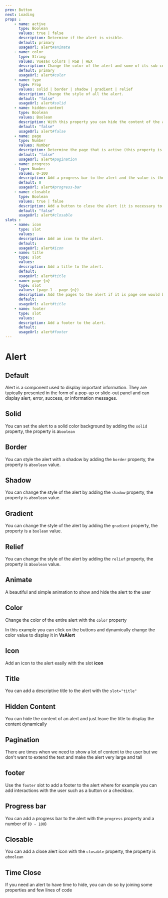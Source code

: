 ```yaml
---
prev: Button
next: Loading
props : 
    - name: active
      type: Boolean
      values: true | false
      description: Determine if the alert is visible.
      default: primary
      usageUrl: alert#animate
    - name: color
      type: String
      values: Vuesax Colors | RGB | HEX
      description: Change the color of the alert and some of its sub components.
      default: primary
      usageUrl: alert#color
    - name: type
      type: Prop
      values: solid | border | shadow | gradient | relief 
      description: Change the style of all the alert.
      default: "false"
      usageUrl: alert#solid
    - name: hidden-content
      type: Boolean
      values: Boolean
      description: With this property you can hide the content of the alert.
      default: "false"
      usageUrl: alert#false
    - name: page
      type: Number
      values: Number
      description: Determine the page that is active (this property is linked to the slots='page-{n}').
      default: "false"
      usageUrl: alert#pagination
    - name: progress
      type: Number
      values: 0-100
      description: Add a progress bar to the alert and the value is the percentage of width.
      default: 0
      usageUrl: alert#progress-bar
    - name: closable
      type: Boolean
      values: true | false
      description: Add a button to close the alert (it is necessary to use v-model).
      default: "false"
      usageUrl: alert#closable
slots : 
    - name: icon
      type: slot
      values:
      description: Add an icon to the alert.
      default: 
      usageUrl: alert#icon
    - name: title
      type: slot
      values:
      description: Add a title to the alert.
      default: 
      usageUrl: alert#title
    - name: page-{n}
      type: slot
      values: (page-1 - page-{n})
      description: Add the pages to the alert if it is page one would be (slot='page-1').
      default: 
      usageUrl: alert#title
    - name: footer
      type: slot
      values:
      description: Add a footer to the alert.
      default: 
      usageUrl: alert#footer
---
```


# Alert

<card>

## Default

Alert is a component used to display important information. They are typically presented in the form of a pop-up or slide-out panel and can display alert, error, success, or information messages.

</card>

<card subtitle="Solid">

## Solid

You can set the alert to a solid color background by adding the `solid` property, the property is a`boolean`

</card>

<card subtitle="Border">

## Border

You can style the alert with a shadow by adding the `border` property, the property is a`boolean` value.

</card>

<card subtitle="Shadow">

## Shadow

You can change the style of the alert by adding the `shadow` property, the property is a`boolean` value.

</card>

<card subtitle="Gradient">

## Gradient

You can change the style of the alert by adding the `gradient` property, the property is a `boolean` value.

</card>

<card subtitle="Relief">

## Relief

You can change the style of the alert by adding the `relief` property, the property is a`boolean` value.

</card>

<card subtitle="Animate">

## Animate

A beautiful and simple animation to show and hide the alert to the user

</card>

<card subtitle="Color">

## Color

Change the color of the entire alert with the `color` property

In this example you can click on the buttons and dynamically change the color value to display it in **VsAlert**

</card>

<card subtitle="Icon">

## Icon

Add an icon to the alert easily with the slot **icon**

</card>

<card subtitle="Title">

## Title

You can add a descriptive title to the alert with the `slot="title"`

</card>

<card subtitle="HiddenContent">

## Hidden Content

You can hide the content of an alert and just leave the title to display the content dynamically

</card>

<card subtitle="Pagination">

## Pagination

There are times when we need to show a lot of content to the user but we don't want to extend the text and make the alert very large and tall

</card>

<card subtitle="Footer">

## footer

Use the `footer` slot to add a footer to the alert where for example you can add interactions with the user such as a button or a checkbox.

</card>

<card subtitle="ProgressBar">

## Progress bar

You can add a progress bar to the alert with the `progress` property and a number of (`0 - 100`)

</card>

<card subtitle="Closable">

## Closable

You can add a close alert icon with the `closable` property, the property is a`boolean`

</card>

<card subtitle="TimeClose">

## Time Close

If you need an alert to have time to hide, you can do so by joining some properties and few lines of code

</card>

<script setup>
import Api from "../../../theme/global-components/template/API.tsx"
</script>

<Api/>
